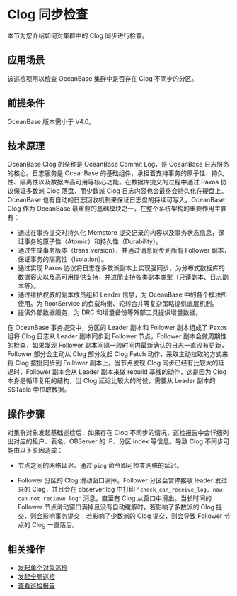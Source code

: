 # Clog 同步检查

本节为您介绍如何对集群中的 Clog 同步进行检查。

## 应用场景

该巡检项用以检查 OceanBase 集群中是否存在 Clog 不同步的分区。

## 前提条件

OceanBase 版本需小于 V4.0。

## 技术原理

OceanBase Clog 的全称是 OceanBase Commit Log，是 OceanBase 日志服务的核心。日志服务是 OceanBase 的基础组件，承担着支持事务的原子性、持久性、隔离性以及数据库高可用等核心功能。在数据库提交的过程中通过 Paxos 协议保证多数派 Clog 落盘，而少数派 Clog 日志内容也会最终会持久化在硬盘上。OceanBase 也有自动的日志回收机制来保证日志盘的持续可写入。OceanBase Clog 作为 OceanBase 最重要的基础模块之一，在整个系统架构的重要作用主要有：

* 通过在事务提交时持久化 Memstore 提交记录的内容以及事务状态信息，保证事务的原子性（Atomic）和持久性（Durability）。
* 通过生成事务版本（trans_version），并通过消息同步到所有 Follower 副本，保证事务的隔离性（Isolation）。
* 通过实现 Paxos 协议将日志在多数派副本上实现强同步，为分布式数据库的数据容灾以及高可用提供支持，并进而支持各类副本类型（只读副本、日志副本等）。
* 通过维护权威的副本成员组和 Leader 信息，为 OceanBase 中的各个模块所使用。为 RootService 的负载均衡、轮转合并等复杂策略提供底层机制。
* 提供外部数据服务，为 DRC 和增量备份等外部工具提供增量数据。

在 OceanBase 事务提交中，分区的 Leader 副本和 Follower 副本组成了 Paxos 组将 Clog 日志从 Leader 副本同步到 Follower 节点，Follower 副本会做周期性的检查，如果发现 Follower 副本间隔一段时间内最新确认的日志一直没有更新，Follower 部分会主动从 Clog 部分发起 Clog Fetch 动作，采取主动拉取的方式来将 Clog 按批同步到 Follower 副本上。当节点发现 Clog 同步已经有比较大的延迟时，Follower 副本会从 Leader 副本来做 rebuild 基线的动作，这是因为 Clog 本身是循环复用的结构，当 Clog 延迟比较大的时候，需要从 Leader 副本的 SSTable 中拉取数据。

## 操作步骤

对集群对象发起基础巡检后，如果存在 Clog 不同步的情况，巡检报告中会详细列出对应的租户、表名、OBServer 的 IP、分区 index 等信息。导致 Clog 不同步可能由以下原因造成：

* 节点之间的网络延迟。通过 `ping` 命令即可检查网络的延迟。

* Follower 分区的 Clog 滑动窗口满掉。Follower 分区会暂停接收 leader 发过来的 Clog，并且会在 observer.log 中打印 `"check_can_receive_log, now can not recieve log"` 消息，直至有 Clog 从窗口中滑出。当长时间的 Follower 节点滑动窗口满掉且没有自动缓解时，若影响了多数派的 Clog 提交，则会影响事务提交；若影响了少数派的 Clog 提交，则会导致 Follower 节点的 Clog 一直落后。

## 相关操作

* [发起单个对象巡检](../900.use-the-inspection-feature/400.initate-a-inspection/100.initate-single-inspection.md)
* [发起全局巡检](../900.use-the-inspection-feature/400.initate-a-inspection/200.initiate-global-inspection.md)
* [查看巡检报告](../900.use-the-inspection-feature/600.manage-inspection-report/100.view-inspection-report.md)
